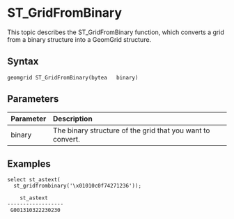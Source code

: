 # ST\_GridFromBinary

This topic describes the ST\_GridFromBinary function, which converts a grid from a binary structure into a GeomGrid structure.

## Syntax

```
geomgrid ST_GridFromBinary(bytea   binary)
```

## Parameters

|Parameter|Description|
|:--------|:----------|
|binary|The binary structure of the grid that you want to convert.|

## Examples

```
select st_astext(
  st_gridfrombinary('\x01010c0f74271236'));
  
    st_astext     
------------------
 G001310322230230
```


